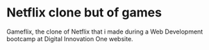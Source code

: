 # Netflix clone but of games

Gameflix, the clone of Netflix that i made during a Web Development bootcamp at Digital Innovation One website.
